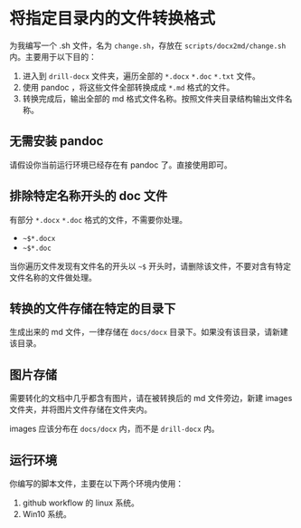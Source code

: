 # 将指定目录内的文件转换格式

为我编写一个 .sh 文件，名为 `change.sh`，存放在 `scripts/docx2md/change.sh` 内。主要用于以下目的：

1. 进入到 `drill-docx` 文件夹，遍历全部的 `*.docx` `*.doc` `*.txt` 文件。
2. 使用 pandoc ，将这些文件全部转换成成 `*.md` 格式的文件。
3. 转换完成后，输出全部的 md 格式文件名称。按照文件夹目录结构输出文件名称。

## 无需安装 pandoc

请假设你当前运行环境已经存在有 pandoc 了。直接使用即可。

## 排除特定名称开头的 doc 文件

有部分 `*.docx` `*.doc` 格式的文件，不需要你处理。

- `~$*.docx`
- `~$*.doc`

当你遍历文件发现有文件名的开头以 `~$` 开头时，请删除该文件，不要对含有特定文件名称的文件做处理。

## 转换的文件存储在特定的目录下

生成出来的 md 文件，一律存储在 `docs/docx` 目录下。如果没有该目录，请新建该目录。

## 图片存储

需要转化的文档中几乎都含有图片，请在被转换后的 md 文件旁边，新建 images 文件夹，并将图片文件存储在文件夹内。

images 应该分布在 `docs/docx` 内，而不是 `drill-docx` 内。

## 运行环境

你编写的脚本文件，主要在以下两个环境内使用：

1. github workflow 的 linux 系统。
2. Win10 系统。
